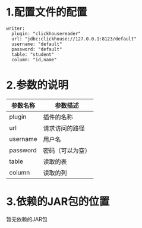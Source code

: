 # 1.配置文件的配置

```
writer:
  plugin: "clickhousereader"
  url: "jdbc:clickhouse://127.0.0.1:8123/default"
  username: "default"
  password: "default"
  table: "student"
  column: "id,name"
```

# 2.参数的说明

| 参数名称 | 参数描述     |
| -------- |----------|
| plugin   | 插件的名称    |
| url      | 请求访问的路径  |
| username | 用户名      |
| password | 密码（可以为空） |
| table    | 读取的表     |
| column   | 读取的列     |



# 3.依赖的JAR包的位置

暂无依赖的JAR包
